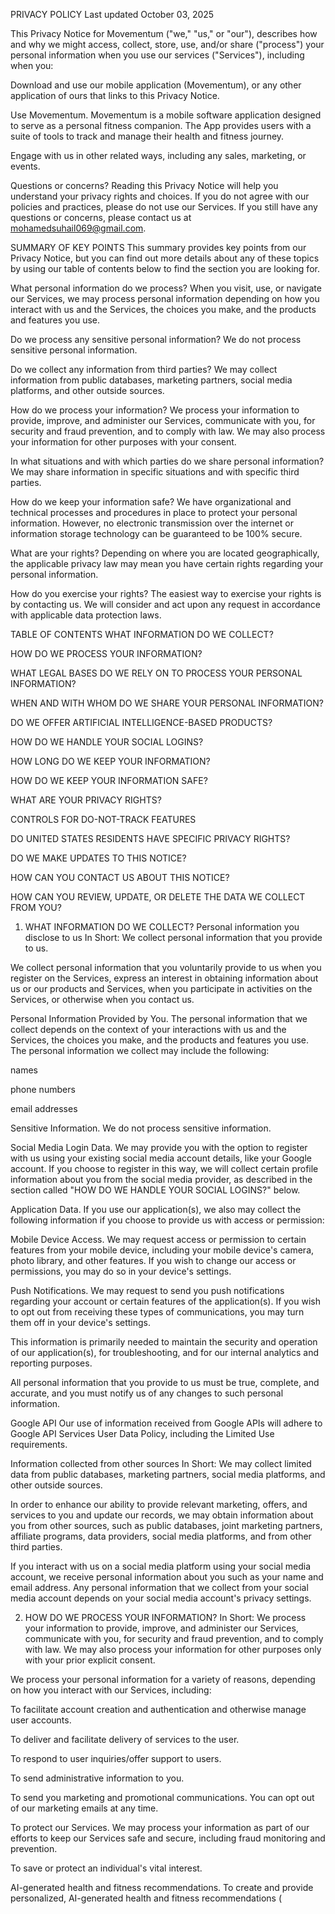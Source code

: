 PRIVACY POLICY
Last updated October 03, 2025

This Privacy Notice for Movementum ("we," "us," or "our"), describes how and why we might access, collect, store, use, and/or share ("process") your personal information when you use our services ("Services"), including when you:

Download and use our mobile application (Movementum), or any other application of ours that links to this Privacy Notice.

Use Movementum. Movementum is a mobile software application designed to serve as a personal fitness companion. The App provides users with a suite of tools to track and manage their health and fitness journey.

Engage with us in other related ways, including any sales, marketing, or events.

Questions or concerns? Reading this Privacy Notice will help you understand your privacy rights and choices. If you do not agree with our policies and practices, please do not use our Services. If you still have any questions or concerns, please contact us at mohamedsuhail069@gmail.com.

SUMMARY OF KEY POINTS
This summary provides key points from our Privacy Notice, but you can find out more details about any of these topics by using our table of contents below to find the section you are looking for.

What personal information do we process? When you visit, use, or navigate our Services, we may process personal information depending on how you interact with us and the Services, the choices you make, and the products and features you use.

Do we process any sensitive personal information? We do not process sensitive personal information.

Do we collect any information from third parties? We may collect information from public databases, marketing partners, social media platforms, and other outside sources.

How do we process your information? We process your information to provide, improve, and administer our Services, communicate with you, for security and fraud prevention, and to comply with law. We may also process your information for other purposes with your consent.

In what situations and with which parties do we share personal information? We may share information in specific situations and with specific third parties.

How do we keep your information safe? We have organizational and technical processes and procedures in place to protect your personal information. However, no electronic transmission over the internet or information storage technology can be guaranteed to be 100% secure.

What are your rights? Depending on where you are located geographically, the applicable privacy law may mean you have certain rights regarding your personal information.

How do you exercise your rights? The easiest way to exercise your rights is by contacting us. We will consider and act upon any request in accordance with applicable data protection laws.

TABLE OF CONTENTS
WHAT INFORMATION DO WE COLLECT?

HOW DO WE PROCESS YOUR INFORMATION?

WHAT LEGAL BASES DO WE RELY ON TO PROCESS YOUR PERSONAL INFORMATION?

WHEN AND WITH WHOM DO WE SHARE YOUR PERSONAL INFORMATION?

DO WE OFFER ARTIFICIAL INTELLIGENCE-BASED PRODUCTS?

HOW DO WE HANDLE YOUR SOCIAL LOGINS?

HOW LONG DO WE KEEP YOUR INFORMATION?

HOW DO WE KEEP YOUR INFORMATION SAFE?

WHAT ARE YOUR PRIVACY RIGHTS?

CONTROLS FOR DO-NOT-TRACK FEATURES

DO UNITED STATES RESIDENTS HAVE SPECIFIC PRIVACY RIGHTS?

DO WE MAKE UPDATES TO THIS NOTICE?

HOW CAN YOU CONTACT US ABOUT THIS NOTICE?

HOW CAN YOU REVIEW, UPDATE, OR DELETE THE DATA WE COLLECT FROM YOU?

1. WHAT INFORMATION DO WE COLLECT?
Personal information you disclose to us
In Short: We collect personal information that you provide to us.

We collect personal information that you voluntarily provide to us when you register on the Services, express an interest in obtaining information about us or our products and Services, when you participate in activities on the Services, or otherwise when you contact us.

Personal Information Provided by You. The personal information that we collect depends on the context of your interactions with us and the Services, the choices you make, and the products and features you use. The personal information we collect may include the following:

names

phone numbers

email addresses

Sensitive Information. We do not process sensitive information.

Social Media Login Data. We may provide you with the option to register with us using your existing social media account details, like your Google account. If you choose to register in this way, we will collect certain profile information about you from the social media provider, as described in the section called "HOW DO WE HANDLE YOUR SOCIAL LOGINS?" below.

Application Data. If you use our application(s), we also may collect the following information if you choose to provide us with access or permission:

Mobile Device Access. We may request access or permission to certain features from your mobile device, including your mobile device's camera, photo library, and other features. If you wish to change our access or permissions, you may do so in your device's settings.

Push Notifications. We may request to send you push notifications regarding your account or certain features of the application(s). If you wish to opt out from receiving these types of communications, you may turn them off in your device's settings.

This information is primarily needed to maintain the security and operation of our application(s), for troubleshooting, and for our internal analytics and reporting purposes.

All personal information that you provide to us must be true, complete, and accurate, and you must notify us of any changes to such personal information.

Google API
Our use of information received from Google APIs will adhere to Google API Services User Data Policy, including the Limited Use requirements.

Information collected from other sources
In Short: We may collect limited data from public databases, marketing partners, social media platforms, and other outside sources.

In order to enhance our ability to provide relevant marketing, offers, and services to you and update our records, we may obtain information about you from other sources, such as public databases, joint marketing partners, affiliate programs, data providers, social media platforms, and from other third parties.

If you interact with us on a social media platform using your social media account, we receive personal information about you such as your name and email address. Any personal information that we collect from your social media account depends on your social media account's privacy settings.

2. HOW DO WE PROCESS YOUR INFORMATION?
In Short: We process your information to provide, improve, and administer our Services, communicate with you, for security and fraud prevention, and to comply with law. We may also process your information for other purposes only with your prior explicit consent.

We process your personal information for a variety of reasons, depending on how you interact with our Services, including:

To facilitate account creation and authentication and otherwise manage user accounts.

To deliver and facilitate delivery of services to the user.

To respond to user inquiries/offer support to users.

To send administrative information to you.

To send you marketing and promotional communications. You can opt out of our marketing emails at any time.

To protect our Services. We may process your information as part of our efforts to keep our Services safe and secure, including fraud monitoring and prevention.

To save or protect an individual's vital interest.

AI-generated health and fitness recommendations. To create and provide personalized, AI-generated health and fitness recommendations (
